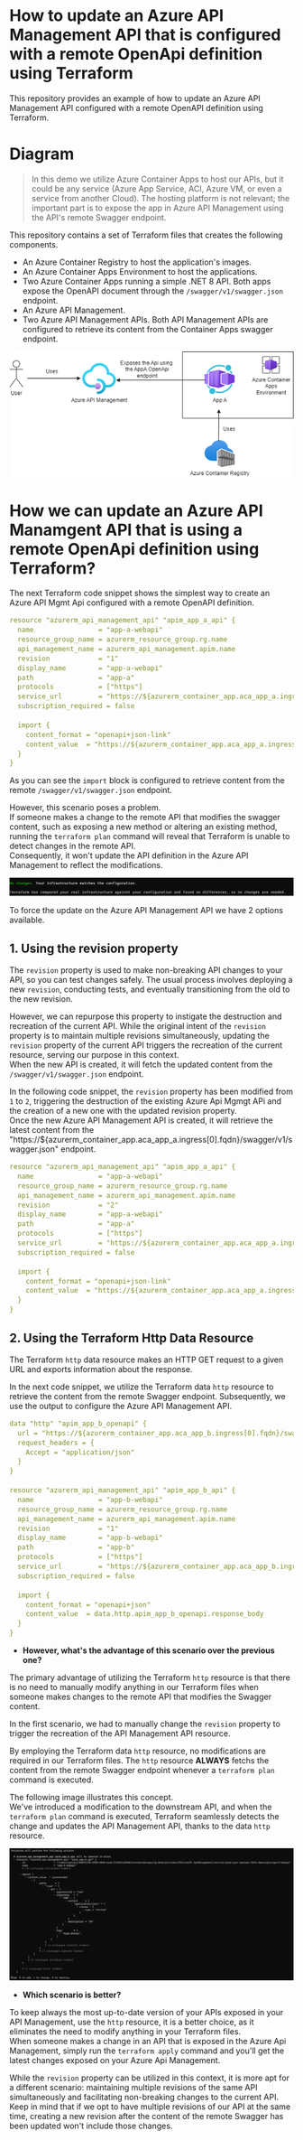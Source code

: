 # How to update an Azure API Management API that is configured with a remote OpenApi definition using Terraform

This repository provides an example of how to update an Azure API Management API configured with a remote OpenAPI definition using Terraform.


# **Diagram**

> In this demo we utilize Azure Container Apps to host our APIs, but it could be any service (Azure App Service, ACI, Azure VM, or even a service from another Cloud). The hosting platform is not relevant; the important part is to expose the app in Azure API Management using the API's remote Swagger endpoint.

This repository contains a set of Terraform files that creates the following components.

- An Azure Container Registry to host the application's images.
- An Azure Container Apps Environment to host the applications.
- Two Azure Container Apps running a simple .NET 8 API. Both apps expose the OpenAPI document through the ``/swagger/v1/swagger.json`` endpoint.
- An Azure API Management.
- Two Azure API Management APIs. Both API Management APIs are configured to retrieve its content from the Container Apps swagger endpoint.


![diagram](https://raw.githubusercontent.com/karlospn/how-to-update-an-azure-api-mgmt-api-that-uses-a-remote-openapi-using-terraform/main/docs/scenario-diagram.png)



# How we can update an Azure API Manamgent API that is using a remote OpenApi definition using Terraform?

The next Terraform code snippet shows the simplest way to create an Azure API Mgmt Api configured with a remote OpenAPI definition. 

```yml
resource "azurerm_api_management_api" "apim_app_a_api" {
  name                = "app-a-webapi"
  resource_group_name = azurerm_resource_group.rg.name
  api_management_name = azurerm_api_management.apim.name
  revision            = "1"
  display_name        = "app-a-webapi"
  path                = "app-a"
  protocols           = ["https"]
  service_url         = "https://${azurerm_container_app.aca_app_a.ingress[0].fqdn}"
  subscription_required = false

  import {
    content_format = "openapi+json-link"
    content_value  = "https://${azurerm_container_app.aca_app_a.ingress[0].fqdn}/swagger/v1/swagger.json"
  }
}
```

As you can see the ``import`` block is configured to retrieve content from the remote ``/swagger/v1/swagger.json`` endpoint.

However, this scenario poses a problem.    
If someone makes a change to the remote API that modifies the swagger content, such as exposing a new method or altering an existing method, running the ``terraform plan`` command will reveal that Terraform is unable to detect changes in the remote API.    
Consequently, it won't update the API definition in the Azure API Management to reflect the modifications.

![tf-plan](https://raw.githubusercontent.com/karlospn/how-to-update-an-azure-api-mgmt-api-that-uses-a-remote-openapi-using-terraform/main/docs/tf-plan-output.png)

To force the update on the Azure API Management API we have 2 options available.

## **1. Using the revision property**

The ``revision`` property is used to make non-breaking API changes to your API, so you can test changes safely. The usual process involves deploying a new ``revision``, conducting tests, and eventually transitioning from the old to the new revision.

However, we can repurpose this property to instigate the destruction and recreation of the current API. While the original intent of the ``revision`` property is to maintain multiple revisions simultaneously, updating the ``revision`` property of the current API triggers the recreation of the current resource, serving our purpose in this context.   
When the new API is created, it will fetch the updated content from the ``/swagger/v1/swagger.json`` endpoint.

In the following code snippet, the ``revision`` property has been modified from ``1`` to ``2``, triggering the destruction of the existing Azure Api Mgmgt APi and the creation of a new one with the updated revision property.    
Once the new Azure API Management API is created, it will retrieve the latest content from the "https://${azurerm_container_app.aca_app_a.ingress[0].fqdn}/swagger/v1/swagger.json" endpoint.


```yml
resource "azurerm_api_management_api" "apim_app_a_api" {
  name                = "app-a-webapi"
  resource_group_name = azurerm_resource_group.rg.name
  api_management_name = azurerm_api_management.apim.name
  revision            = "2"
  display_name        = "app-a-webapi"
  path                = "app-a"
  protocols           = ["https"]
  service_url         = "https://${azurerm_container_app.aca_app_a.ingress[0].fqdn}"
  subscription_required = false

  import {
    content_format = "openapi+json-link"
    content_value  = "https://${azurerm_container_app.aca_app_a.ingress[0].fqdn}/swagger/v1/swagger.json"
  }
}
```

## **2. Using the Terraform Http Data Resource**

The Terraform ``http`` data resource makes an HTTP GET request to a given URL and exports information about the response.

In the next code snippet, we utilize the Terraform data ``http`` resource to retrieve the content from the remote Swagger endpoint. Subsequently, we use the output to configure the Azure API Management API.

```yml
data "http" "apim_app_b_openapi" {
  url = "https://${azurerm_container_app.aca_app_b.ingress[0].fqdn}/swagger/v1/swagger.json"
  request_headers = {
    Accept = "application/json"
  }
}

resource "azurerm_api_management_api" "apim_app_b_api" {
  name                = "app-b-webapi"
  resource_group_name = azurerm_resource_group.rg.name
  api_management_name = azurerm_api_management.apim.name
  revision            = "1"
  display_name        = "app-b-webapi"
  path                = "app-b"
  protocols           = ["https"]
  service_url         = "https://${azurerm_container_app.aca_app_b.ingress[0].fqdn}"
  subscription_required = false

  import {
    content_format = "openapi+json"
    content_value  = data.http.apim_app_b_openapi.response_body
  }
}
```

- **However, what's the advantage of this scenario over the previous one?**

The primary advantage of utilizing the Terraform ``http`` resource is that there is no need to manually modify anything in our Terraform files when someone makes changes to the remote API that modifies the Swagger content.

In the first scenario, we had to manually change the ``revision`` property to trigger the recreation of the API Management API resource.

By employing the Terraform data ``http`` resource, no modifications are required in our Terraform files. The ``http`` resource **ALWAYS** fetchs the content from the remote Swagger endpoint whenever a ``terraform plan`` command is executed.

The following image illustrates this concept.    
We've introduced a modification to the downstream API, and when the ``terraform plan`` command is executed, Terraform seamlessly detects the change and updates the API Management API, thanks to the data ``http`` resource.

![data-http-resource-tf-plan-output](https://raw.githubusercontent.com/karlospn/how-to-update-an-azure-api-mgmt-api-that-uses-a-remote-openapi-using-terraform/main/docs/http-resource-tf-plan-output.png)

- **Which scenario is better?**

To keep always the most up-to-date version of your APIs exposed in your API Management, use the ``http`` resource, it is a better choice, as it eliminates the need to modify anything in your Terraform files.   
When someone makes a change in an API that is exposed in the Azure Api Management, simply run the ``terraform apply`` command and you'll get the latest changes exposed on your Azure Api Management.

While the ``revision`` property can be utilized in this context, it is more apt for a different scenario: maintaining multiple revisions of the same API simultaneously and facilitating non-breaking changes to the current API.    
Keep in mind that if we opt to have multiple revisions of our API at the same time, creating a new revision after the content of the remote Swagger has been updated won't include those changes.
